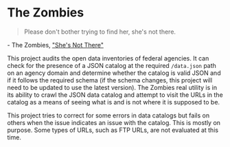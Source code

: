 The Zombies
==========

> Please don't bother trying to find her, she's not there.

\- The Zombies, ["She's Not There"](http://rock.genius.com/The-zombies-shes-not-there-lyrics)


This project audits the open data inventories of federal agencies. It can check for the presence of a JSON catalog at the required `/data.json` path on an agency domain and determine whether the catalog is valid JSON and if it follows the required schema (if the schema changes, this project will need to be updated to use the latest version). The Zombies real utility is in its ability to crawl the JSON data catalog and attempt to visit the URLs in the catalog as a means of seeing what is and is not where it is supposed to be.

This project tries to correct for some errors in data catalogs but fails on others when the issue indicates an issue with the catalog. This is mostly on purpose. Some types of URLs, such as FTP URLs, are not evaluated at this time.
